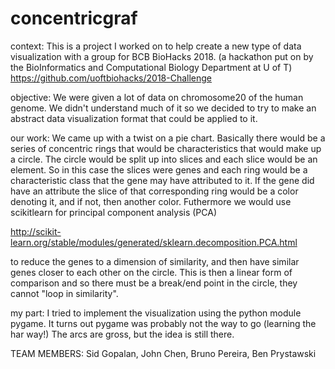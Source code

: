 # concentricgraf
context:
This is a project I worked on to help create a new type
of data visualization with a group for BCB BioHacks 2018. (a hackathon put on by
the BioInformatics and Computational Biology Department at U of T)
https://github.com/uoftbiohacks/2018-Challenge

objective:
We were given a lot of data on chromosome20 of the human
genome. We didn't understand much of it so we decided to try to make
an abstract data visualization format that could be applied to it.

our work:
We came up with a twist on a pie chart. Basically there would be
a series of concentric rings that would be characteristics
that would make up a circle. The circle would be split up into slices
and each slice would be an element. So in this case the slices were
genes and each ring would be a characteristic class that the gene may have
attributed to it. If the gene did have an attribute the slice of that
corresponding ring would be a color denoting it, and if not, then another color.
Futhermore we would use scikitlearn for principal component analysis (PCA)

http://scikit-learn.org/stable/modules/generated/sklearn.decomposition.PCA.html

to reduce the genes to a dimension of similarity, and then
have similar genes closer to each other on the circle. This is then a linear
form of comparison and so there must be a break/end point in the circle,
they cannot "loop in similarity".

my part:
I tried to implement the visualization using the python module pygame.
It turns out pygame was probably not the way to go (learning the har way!)
The arcs are gross, but the idea is still there.

TEAM MEMBERS:
Sid Gopalan, John Chen, Bruno Pereira, Ben Prystawski
